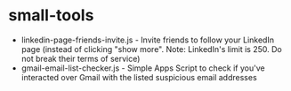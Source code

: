 # small-tools
- linkedin-page-friends-invite.js - Invite friends to follow your LinkedIn page (instead of clicking "show more". Note: LinkedIn's limit is 250. Do not break their terms of service)
- gmail-email-list-checker.js - Simple Apps Script to check if you've interacted over Gmail with the listed suspicious email addresses
